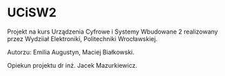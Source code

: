 # UCiSW2

Projekt na kurs Urządzenia Cyfrowe i Systemy Wbudowane 2 realizowany przez Wydziiał Elektroniki, Politechniki Wrocławskiej.

Autorzu:
Emilia Augustyn,
Maciej Białkowski.

Opiekun projektu
dr inż. Jacek Mazurkiewicz.